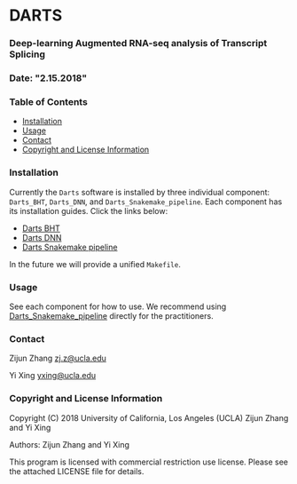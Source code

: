 # DARTS
### Deep-learning Augmented RNA-seq analysis of Transcript Splicing
### Date: "2.15.2018"

### Table of Contents
- [Installation](#installation)
- [Usage](#usage)
- [Contact](#contact)
- [Copyright and License Information](#copyright-and-license-information)

### Installation
Currently the `Darts` software is installed by three individual
component: `Darts_BHT`, `Darts_DNN`, and `Darts_Snakemake_pipeline`.
Each component has its installation guides. Click the links below:
  - [Darts BHT](Darts_BHT/)
  - [Darts DNN](Darts_DNN/)
  - [Darts Snakemake pipeline](Darts_Snakemake_pipeline/)

In the future we will provide a unified `Makefile`.

### Usage
See each component for how to use. We recommend using [Darts_Snakemake_pipeline](Darts_Snakemake_pipeline/)
directly for the practitioners.

### Contact
Zijun Zhang <zj.z@ucla.edu>

Yi Xing <yxing@ucla.edu>

### Copyright and License Information
Copyright (C) 2018 University of California, Los Angeles (UCLA) Zijun Zhang and Yi Xing

Authors: Zijun Zhang and Yi Xing

This program is licensed with commercial restriction use license. Please see the attached LICENSE file for details.